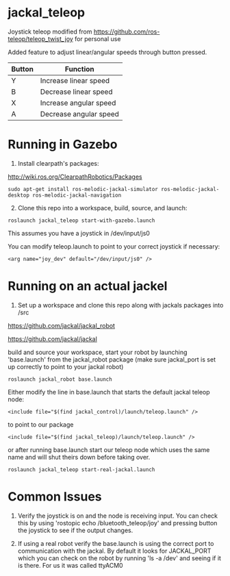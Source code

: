 # jackal_teleop
Joystick teleop modified from https://github.com/ros-teleop/teleop_twist_joy for personal use

Added feature to adjust linear/angular speeds through button pressed.

| Button | Function                |
| ------ | ------------------------|
| Y      | Increase linear speed   |
| B      | Decrease linear speed   |
| X      | Increase angular speed  |
| A      | Decrease angular speed  |

# Running in Gazebo
1. Install clearpath's packages:

http://wiki.ros.org/ClearpathRobotics/Packages

`sudo apt-get install ros-melodic-jackal-simulator ros-melodic-jackal-desktop ros-melodic-jackal-navigation`

2. Clone this repo into a workspace, build, source, and launch:

`roslaunch jackal_teleop start-with-gazebo.launch`

This assumes you have a joystick in /dev/input/js0

You can modify teleop.launch to point to your correct joystick if necessary:

`<arg name="joy_dev" default="/dev/input/js0" />`


# Running on an actual jackel
1. Set up a workspace and clone this repo along with jackals packages into /src

https://github.com/jackal/jackal_robot

https://github.com/jackal/jackal

build and source your workspace, start your robot by launching 'base.launch' from the jackal_robot package (make sure jackal_port is set up correctly to point to your jackal robot)

`roslaunch jackal_robot base.launch`

Either modify the line in base.launch that starts the default jackal teleop node:

`<include file="$(find jackal_control)/launch/teleop.launch" />`

to point to our package

`<include file="$(find jackal_teleop)/launch/teleop.launch" />`

or after running base.launch start our teleop node which uses the same name and will shut theirs down before taking over.

`roslaunch jackal_teleop start-real-jackal.launch`







# Common Issues
1. Verify the joystick is on and the node is receiving input. You can check this by using 'rostopic echo /bluetooth_teleop/joy' and pressing button the joystick to see if the output changes.

2. If using a real robot verify the base.launch is using the correct port to communication with the jackal. By default it looks for JACKAL_PORT which you can check on the robot by running 'ls -a /dev' and seeing if it is there. For us it was called ttyACM0
